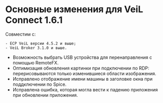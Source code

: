 # Основные изменения для VeiL Connect 1.6.1

Совместим с:

    - ECP VeiL версии 4.5.2 и выше;
    - VeiL Broker 3.1.0 и выше.
    
- Возможность выбрать USB устройства для перенаправления с помощью RemoteFX.
- Оптимизация обновления картинки при подключении по RDP: перерисовываются только изменившиеся области изображения.
- Исправлено отображение имени машины в заголовке окна при поддключении по Spice.
- Исправлена ошибка, которая могла вести к падению приложения при обновлении приложения.